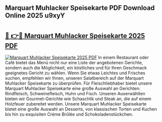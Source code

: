 ## Marquart Muhlacker Speisekarte PDF Download Online 2025 u9xyY

# <h2><a href="http://gccld4n.nevu.top/?p=Marquart+Muhlacker+Speisekarte">🔗 👉🔴 Marquart Muhlacker Speisekarte 2025 PDF</a></h2>

[![Marquart Muhlacker Speisekarte 2025 PDF](https://i.imgur.com/dBaPXMq.png)](http://gccld4n.nevu.top/?p=Marquart+Muhlacker+Speisekarte)
In einem Restaurant oder Café bietet das Menü nicht nur eine Liste der angebotenen Gerichte, sondern auch die Möglichkeit, ein köstliches und für Ihren Geschmack geeignetes Gericht zu wählen. Wenn Sie etwas Leichtes und Frisches suchen, empfehlen wir Ihnen, unseren Salatbereich auf der Marquart Muhlacker Speisekarte zu überprüfen. Für Fleischliebhaber bietet unsere Marquart Muhlacker Speisekarte eine große Auswahl an Gerichten: Rindfleisch, Schweinefleisch, Huhn und Fisch. Unseren Auserwählten bieten wir Gourmet-Gerichte wie Schaschlik und Steak an, die auf einem Holzfeuer zubereitet werden. Unsere Marquart Muhlacker Speisekarte bietet eine große Auswahl an Desserts, von klassischen Torten und Kuchen bis hin zu exquisiten Crème Brûlée und Schokoladenstückchen.
